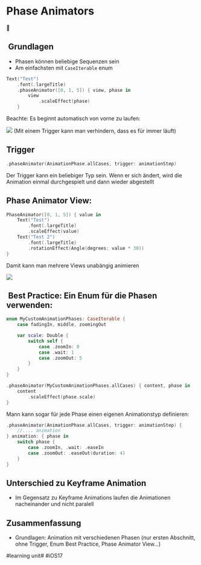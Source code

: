 # Phase Animators
🐇

##  Grundlagen
- Phasen können beliebige Sequenzen sein
- Am einfachsten mit `CaseIterable` enum


```swift
Text("Test")
    .font(.largeTitle)
    .phaseAnimator([0, 1, 5]) { view, phase in
        view
            .scaleEffect(phase)
    }
```

Beachte: Es beginnt automatisch von vorne zu laufen:

![][image-1]
(Mit einem Trigger kann man verhindern, dass es für immer läuft)

## Trigger

```swift
.phaseAnimator(AnimationPhase.allCases, trigger: animationStep)
```

Der Trigger kann ein beliebiger Typ sein. Wenn er sich ändert, wird die Animation einmal durchgespielt und dann wieder abgestellt

## Phase Animator View:

```swift
PhaseAnimator([0, 1, 5]) { value in
    Text("Test")
        .font(.largeTitle)
        .scaleEffect(value)
    Text("Test 2")
        .font(.largeTitle)
        .rotationEffect(Angle(degrees: value * 30))
}
```

Damit kann man mehrere Views unabängig animieren

![][image-2]

##  Best Practice: Ein Enum für die Phasen verwenden:

```swift
enum MyCustomAnimationPhases: CaseIterable {
    case fadingIn, middle, zoomingOut

    var scale: Double {
        switch self {
	        case .zoomIn: 0
	        case .wait: 1
	        case .zoomOut: 5
        }
    }
}
```


```swift
.phaseAnimator(MyCustomAnimationPhases.allCases) { content, phase in
	content
		.scaleEffect(phase.scale)
}
```

Mann kann sogar für jede Phase einen eigenen Animationstyp definieren:

```swift
.phaseAnimator(AnimationPhase.allCases, trigger: animationStep) { 
	//.... animation
} animation: { phase in
    switch phase {
        case .zoomIn, .wait: .easeIn
        case .zoomOut: .easeOut(duration: 4)
    }
}
```

## Unterschied zu Keyframe Animation

- Im Gegensatz zu Keyframe Animations laufen die Animationen nacheinander und nicht paralell

## Zusammenfassung
- Grundlagen: Animation mit verschiedenen Phasen (nur ersten Abschnitt, ohne Trigger, Enum Best Practice, Phase Animator View…)

[image-1]:	assets/2023-06-17%2020.06.22.gif
[image-2]:	assets/2023-06-17%2020.09.51.gif

#learning unit# #iOS17